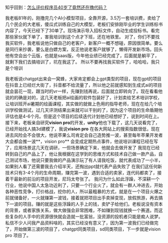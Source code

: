 知乎回到：[怎么评价程序员40岁了竟然还在撸代码？](https://www.zhihu.com/question/511856781/answer/2988550174)

我老板81年的，刚撸完几个AI小模型项目，全靠开源，3.5万一套培训费，卖给了几个民企的大老板，傻瓜式训练自己的大模型，老板们安排刚毕业的学生训练标书内容了，今天已经下了30单了。现场演示导入招标文件，自动生成投标书。看完那些家伙就下单了，害我培训到这个点才下班，还在地铁里。
对了，你们不要找我买软件，我老板说他只做自己的老客户，新客户一概不想碰，原因很简单。要么是同行来抄袭，要么是白嫖方案，反正他说老客户就够了，懒得开发新市场。回头他有空会出个云版，也就是saas版，今年他业绩已经完成了，后面就是躺平了，就剩下我们去搞培训了，坑在我这了。
所以不要再找我买软件了，哈哈哈，我只是个培训


我老板说chatgpt出来会一窝蜂，大家肯定都会上gpt类型的项目，现在gpt的项目在抖音上已经烂大街了，抖音都不给流量了，所以他之前就感知到生成式ai的项目就会昙花一现，跟当时的vr一样，先赚到钱再说，后面就立即转向了。现在看看他说的的确是对的，这几天老板把ai绘画的软件包装好了，计划卖给艺术培训学校，让培训班开ai暑期的绘画课程，其实做的就做上色用的指导老师，现在在给几个培训学校做测试，过几天评测结果出来就可以干别的了，因为这个项目的生命盾期他评估也是4-6个月。但是这个项目的后续迭代计划他已经想好了，说到时间在上。
接下来，老板亲自研究**vision pro**的开发，**unity**他也下载了，这几天说看完了，已经开始找人搞3d建模了，我说**vision pro** 在各大网站上的搜索指数很低，现在进去风险会不会很大，他说苹果么司肯定会自己造势推一波，甚至每年苹果开发者大会都会推一波**，vision pro** 会变成定期热点事件，他说培训课程已经在写了，应用场景这几天在调研，一但场景确定下来，他就会去做开发了
我现在已经转到自己的产品上了，他让我根据在这学到的思维方式和技术自己做一款产品，自己测试市场，他说只要我做的产品演示玩了有人请我吃饭，就代表成功了一小半，如果别人看了还需要我去介绍半天，还掏出ppt就代表产品失败了
在我们这任何新技术只有3-4个月的生命周期，赚完第一波，遇到合适的卖家，连代码都卖了，接着干最新的前沿的项目开发，尼玛太夸张了。
我问为什么如此浮躁，不深耕一个行业，他说中国人太急功近利了，只要一个行业火了，就会有一群人冲进去，开始各种恶性竞争，打价格战，挖你的人，所以最粗暴的方式，就是在一个项目火爆之前就储备好，一火就赚第一波钱，接着就把项目出手卖掉变现，放假旅游，再去搞下一波的项目。赚的就是这些浮躁的人手上的钱，卖铲子给他们。老板说没有资本的背景，或者家族关系，做大做强会非常困难，不如赚到现钱就换一个赛道。而这些复杂的人手中的资源很快就会造就一批富翁，没资源的投机者只能是痴人说梦。
私信不少人问我产品资料啥的，其实已经没有意义了，因为第一波我们已经做完了，开始做第三波的项目了，chatgpt同类项目，sd同类项目，下一步就是vision pro 项目了。



































